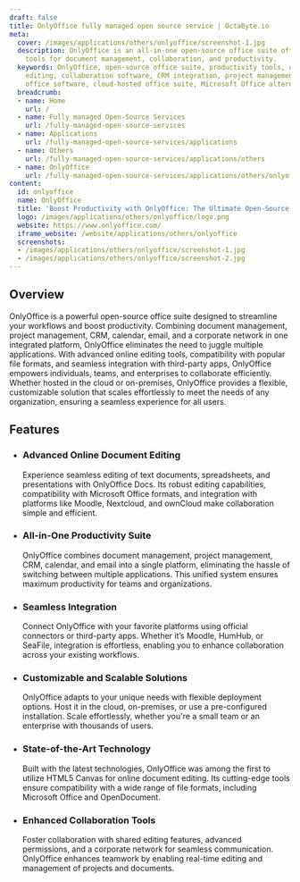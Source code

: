 ```yaml
---
draft: false
title: OnlyOffice fully managed open source service | OctaByte.io
meta:
  cover: /images/applications/others/onlyoffice/screenshot-1.jpg
  description: OnlyOffice is an all-in-one open-source office suite offering advanced
    tools for document management, collaboration, and productivity.
  keywords: OnlyOffice, open-source office suite, productivity tools, online document
    editing, collaboration software, CRM integration, project management, customizable
    office software, cloud-hosted office suite, Microsoft Office alternative
  breadcrumb:
  - name: Home
    url: /
  - name: Fully managed Open-Source Services
    url: /fully-managed-open-source-services
  - name: Applications
    url: /fully-managed-open-source-services/applications
  - name: Others
    url: /fully-managed-open-source-services/applications/others
  - name: OnlyOffice
    url: /fully-managed-open-source-services/applications/others/onlyoffice
content:
  id: onlyoffice
  name: OnlyOffice
  title: 'Boost Productivity with OnlyOffice: The Ultimate Open-Source Office Suite'
  logo: /images/applications/others/onlyoffice/logo.png
  website: https://www.onlyoffice.com/
  iframe_website: /website/applications/others/onlyoffice
  screenshots:
  - /images/applications/others/onlyoffice/screenshot-1.jpg
  - /images/applications/others/onlyoffice/screenshot-2.jpg
---
```


## Overview

OnlyOffice is a powerful open-source office suite designed to streamline your workflows and boost productivity. Combining document management, project management, CRM, calendar, email, and a corporate network in one integrated platform, OnlyOffice eliminates the need to juggle multiple applications. With advanced online editing tools, compatibility with popular file formats, and seamless integration with third-party apps, OnlyOffice empowers individuals, teams, and enterprises to collaborate efficiently. Whether hosted in the cloud or on-premises, OnlyOffice provides a flexible, customizable solution that scales effortlessly to meet the needs of any organization, ensuring a seamless experience for all users.

## Features

- ### Advanced Online Document Editing

  Experience seamless editing of text documents, spreadsheets, and presentations with OnlyOffice Docs. Its robust editing capabilities, compatibility with Microsoft Office formats, and integration with platforms like Moodle, Nextcloud, and ownCloud make collaboration simple and efficient.

- ### All-in-One Productivity Suite

  OnlyOffice combines document management, project management, CRM, calendar, and email into a single platform, eliminating the hassle of switching between multiple applications. This unified system ensures maximum productivity for teams and organizations.

- ### Seamless Integration

  Connect OnlyOffice with your favorite platforms using official connectors or third-party apps. Whether it’s Moodle, HumHub, or SeaFile, integration is effortless, enabling you to enhance collaboration across your existing workflows.

- ### Customizable and Scalable Solutions

  OnlyOffice adapts to your unique needs with flexible deployment options. Host it in the cloud, on-premises, or use a pre-configured installation. Scale effortlessly, whether you're a small team or an enterprise with thousands of users.

- ### State-of-the-Art Technology

  Built with the latest technologies, OnlyOffice was among the first to utilize HTML5 Canvas for online document editing. Its cutting-edge tools ensure compatibility with a wide range of file formats, including Microsoft Office and OpenDocument.

- ### Enhanced Collaboration Tools

  Foster collaboration with shared editing features, advanced permissions, and a corporate network for seamless communication. OnlyOffice enhances teamwork by enabling real-time editing and management of projects and documents.